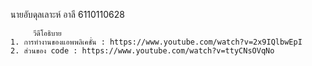 นายอับดุลเลาะห์ อาลี 6110110628

         วีดีโอธิบาย
    1. การทำงานของแอพพลิเคชั่น : https://www.youtube.com/watch?v=2x9IQlbwEpI
    2. ส่วนของ code : https://www.youtube.com/watch?v=ttyCNsOVqNo
    
